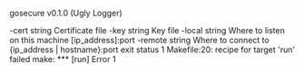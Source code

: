 gosecure v0.1.0 (Ugly Logger)

  -cert string
    	Certificate file
  -key string
    	Key file
  -local string
    	Where to listen on this machine [ip_address]:port
  -remote string
    	Where to connect to {ip_address | hostname}:port
exit status 1
Makefile:20: recipe for target 'run' failed
make: *** [run] Error 1

